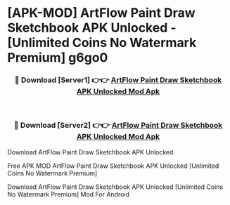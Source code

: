 # [APK-MOD] ArtFlow  Paint Draw Sketchbook APK Unlocked - [Unlimited Coins No Watermark Premium] g6go0



<div align="center">
<h3>🔴 Download [Server1] 👉👉 <a href="https://momento.my/?title=ArtFlow__Paint_Draw_Sketchbook_APK_Unlocked">ArtFlow  Paint Draw Sketchbook APK Unlocked Mod Apk</a></h3><br>

<h3>🔴 Download [Server2] 👉👉 <a href="https://momento.my/?title=ArtFlow__Paint_Draw_Sketchbook_APK_Unlocked">ArtFlow  Paint Draw Sketchbook APK Unlocked Mod Apk</a></h3>
</div>



Download ArtFlow  Paint Draw Sketchbook APK Unlocked 

Free APK MOD ArtFlow  Paint Draw Sketchbook APK Unlocked [Unlimited Coins No Watermark Premium]

Download ArtFlow  Paint Draw Sketchbook APK Unlocked [Unlimited Coins No Watermark Premium] Mod For Android
